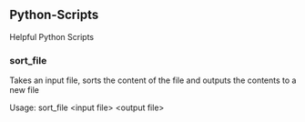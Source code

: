 ## Python-Scripts
Helpful Python Scripts

### sort_file
Takes an input file, sorts the content of the file and outputs the contents to a new file

Usage: sort_file \<input file> \<output file>

